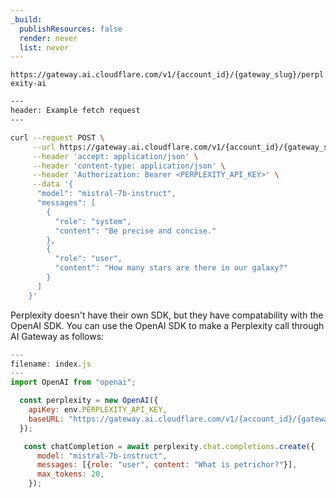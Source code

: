```yaml
---
_build:
  publishResources: false
  render: never
  list: never
---
```


`https://gateway.ai.cloudflare.com/v1/{account_id}/{gateway_slug}/perplexity-ai`


```bash
---
header: Example fetch request
---

curl --request POST \
     --url https://gateway.ai.cloudflare.com/v1/{account_id}/{gateway_slug}/perplexity-ai/chat/completions \
     --header 'accept: application/json' \
     --header 'content-type: application/json' \
     --header 'Authorization: Bearer <PERPLEXITY_API_KEY>' \
     --data '{
      "model": "mistral-7b-instruct",
      "messages": [
        {
          "role": "system",
          "content": "Be precise and concise."
        },
        {
          "role": "user",
          "content": "How many stars are there in our galaxy?"
        }
      ]
    }'
```

Perplexity doesn't have their own SDK, but they have compatability with the OpenAI SDK. You can use the OpenAI SDK to make a Perplexity call through AI Gateway as follows:

```javascript
---
filename: index.js
---
import OpenAI from "openai";

  const perplexity = new OpenAI({
    apiKey: env.PERPLEXITY_API_KEY,
    baseURL: "https://gateway.ai.cloudflare.com/v1/{account_id}/{gateway_slug}/perplexity-ai"
  });

   const chatCompletion = await perplexity.chat.completions.create({
      model: "mistral-7b-instruct",
      messages: [{role: "user", content: "What is petrichor?"}],
      max_tokens: 20,
    });
```